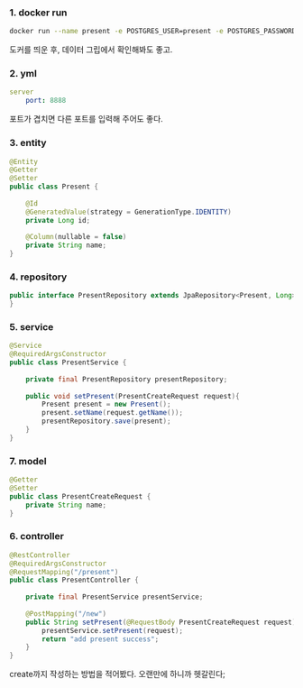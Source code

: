 ### 1. docker run

```sh
docker run --name present -e POSTGRES_USER=present -e POSTGRES_PASSWORD=present1234 -p 10005:5432 -d postgres:16
```
도커를 띄운 후, 데이터 그립에서 확인해봐도 좋고.


### 2. yml

```yml
server 
	port: 8888
```
포트가 겹치면 다른 포트를 입력해 주어도 좋다.


### 3. entity

```java
@Entity  
@Getter  
@Setter  
public class Present {  
  
    @Id  
    @GeneratedValue(strategy = GenerationType.IDENTITY)  
    private Long id;  
  
    @Column(nullable = false)  
    private String name;  
}
```


### 4. repository

```java
public interface PresentRepository extends JpaRepository<Present, Long> {  
}
```


### 5. service

```java
@Service  
@RequiredArgsConstructor  
public class PresentService {  
  
    private final PresentRepository presentRepository;  
  
    public void setPresent(PresentCreateRequest request){  
        Present present = new Present();  
        present.setName(request.getName());  
        presentRepository.save(present);  
    }  
}
```


### 7. model

```java
@Getter  
@Setter  
public class PresentCreateRequest {  
    private String name;  
}
```


### 6. controller

```java
@RestController  
@RequiredArgsConstructor  
@RequestMapping("/present")  
public class PresentController {  
  
    private final PresentService presentService;  
  
    @PostMapping("/new")  
    public String setPresent(@RequestBody PresentCreateRequest request){  
        presentService.setPresent(request);  
        return "add present success";  
    }  
}
```


create까지 작성하는 방법을 적어봤다. 
오랜만에 하니까 헷갈린다;